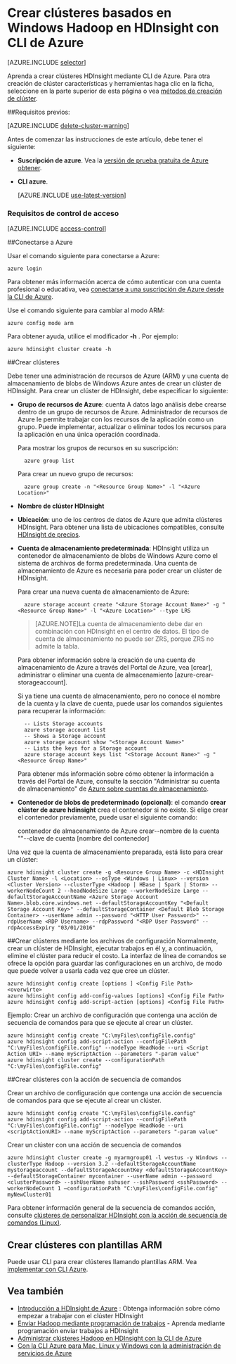<properties
   pageTitle="Crear clústeres basados en Windows Hadoop en HDInsight con CLI de Azure"
    description="Aprenda a crear clústeres para HDInsight de Azure mediante CLI de Azure."
   services="hdinsight"
   documentationCenter=""
   tags="azure-portal"
   authors="mumian"
   manager="jhubbard"
   editor="cgronlun"/>

<tags
   ms.service="hdinsight"
   ms.devlang="na"
   ms.topic="article"
   ms.tgt_pltfrm="na"
   ms.workload="big-data"
   ms.date="09/02/2016"
   ms.author="jgao"/>

# <a name="create-windows-based-hadoop-clusters-in-hdinsight-using-azure-cli"></a>Crear clústeres basados en Windows Hadoop en HDInsight con CLI de Azure

[AZURE.INCLUDE [selector](../../includes/hdinsight-selector-create-clusters.md)]

Aprenda a crear clústeres HDInsight mediante CLI de Azure. Para otra creación de clúster características y herramientas haga clic en la ficha, seleccione en la parte superior de esta página o vea [métodos de creación de clúster](hdinsight-provision-clusters.md#cluster-creation-methods).

##<a name="prerequisites"></a>Requisitos previos:

[AZURE.INCLUDE [delete-cluster-warning](../../includes/hdinsight-delete-cluster-warning.md)]


Antes de comenzar las instrucciones de este artículo, debe tener el siguiente:

- **Suscripción de azure**. Vea la [versión de prueba gratuita de Azure obtener](https://azure.microsoft.com/documentation/videos/get-azure-free-trial-for-testing-hadoop-in-hdinsight/).
- **CLI azure**.

    [AZURE.INCLUDE [use-latest-version](../../includes/hdinsight-use-latest-cli.md)] 

### <a name="access-control-requirements"></a>Requisitos de control de acceso

[AZURE.INCLUDE [access-control](../../includes/hdinsight-access-control-requirements.md)]

##<a name="connect-to-azure"></a>Conectarse a Azure

Usar el comando siguiente para conectarse a Azure:

    azure login

Para obtener más información acerca de cómo autenticar con una cuenta profesional o educativa, vea [conectarse a una suscripción de Azure desde la CLI de Azure](../xplat-cli-connect.md).

Use el comando siguiente para cambiar al modo ARM:

    azure config mode arm

Para obtener ayuda, utilice el modificador **-h** .  Por ejemplo:

    azure hdinsight cluster create -h

##<a name="create-clusters"></a>Crear clústeres

Debe tener una administración de recursos de Azure (ARM) y una cuenta de almacenamiento de blobs de Windows Azure antes de crear un clúster de HDInsight. Para crear un clúster de HDInsight, debe especificar lo siguiente:

- **Grupo de recursos de Azure**: cuenta A datos lago análisis debe crearse dentro de un grupo de recursos de Azure. Administrador de recursos de Azure le permite trabajar con los recursos de la aplicación como un grupo. Puede implementar, actualizar o eliminar todos los recursos para la aplicación en una única operación coordinada.

    Para mostrar los grupos de recursos en su suscripción:

        azure group list

    Para crear un nuevo grupo de recursos:

        azure group create -n "<Resource Group Name>" -l "<Azure Location>"

- **Nombre de clúster HDInsight**

- **Ubicación**: uno de los centros de datos de Azure que admita clústeres HDInsight. Para obtener una lista de ubicaciones compatibles, consulte [HDInsight de precios](https://azure.microsoft.com/pricing/details/hdinsight/).

- **Cuenta de almacenamiento predeterminada**: HDInsight utiliza un contenedor de almacenamiento de blobs de Windows Azure como el sistema de archivos de forma predeterminada. Una cuenta de almacenamiento de Azure es necesaria para poder crear un clúster de HDInsight.

    Para crear una nueva cuenta de almacenamiento de Azure:

        azure storage account create "<Azure Storage Account Name>" -g "<Resource Group Name>" -l "<Azure Location>" --type LRS

    > [AZURE.NOTE]La cuenta de almacenamiento debe dar en combinación con HDInsight en el centro de datos.
    > El tipo de cuenta de almacenamiento no puede ser ZRS, porque ZRS no admite la tabla.

    Para obtener información sobre la creación de una cuenta de almacenamiento de Azure a través del Portal de Azure, vea [crear], administrar o eliminar una cuenta de almacenamiento [azure-crear-storageaccount].

    Si ya tiene una cuenta de almacenamiento, pero no conoce el nombre de la cuenta y la clave de cuenta, puede usar los comandos siguientes para recuperar la información:

        -- Lists Storage accounts
        azure storage account list
        -- Shows a Storage account
        azure storage account show "<Storage Account Name>"
        -- Lists the keys for a Storage account
        azure storage account keys list "<Storage Account Name>" -g "<Resource Group Name>"

    Para obtener más información sobre cómo obtener la información a través del Portal de Azure, consulte la sección "Administrar su cuenta de almacenamiento" de [Azure sobre cuentas de almacenamiento](../storage/storage-create-storage-account#manage-your-storage-account).

- **Contenedor de blobs de predeterminado (opcional)**: el comando **crear clúster de azure hdinsight** crea el contenedor si no existe. Si elige crear el contenedor previamente, puede usar el siguiente comando:

    contenedor de almacenamiento de Azure crear--nombre de la cuenta "<Storage Account Name>"--clave de cuenta <Storage Account Key> [nombre del contenedor]

Una vez que la cuenta de almacenamiento preparada, está listo para crear un clúster:


    azure hdinsight cluster create -g <Resource Group Name> -c <HDInsight Cluster Name> -l <Location> --osType <Windows | Linux> --version <Cluster Version> --clusterType <Hadoop | HBase | Spark | Storm> --workerNodeCount 2 --headNodeSize Large --workerNodeSize Large --defaultStorageAccountName <Azure Storage Account Name>.blob.core.windows.net --defaultStorageAccountKey "<Default Storage Account Key>" --defaultStorageContainer <Default Blob Storage Container> --userName admin --password "<HTTP User Password>" --rdpUserName <RDP Username> --rdpPassword "<RDP User Password" --rdpAccessExpiry "03/01/2016"


##<a name="create-clusters-using-configuration-files"></a>Crear clústeres mediante los archivos de configuración
Normalmente, crear un clúster de HDInsight, ejecutar trabajos en él y, a continuación, elimine el clúster para reducir el costo. La interfaz de línea de comandos se ofrece la opción para guardar las configuraciones en un archivo, de modo que puede volver a usarla cada vez que cree un clúster.  

    azure hdinsight config create [options ] <Config File Path> <overwirte>
    azure hdinsight config add-config-values [options] <Config File Path>
    azure hdinsight config add-script-action [options] <Config File Path>

Ejemplo: Crear un archivo de configuración que contenga una acción de secuencia de comandos para que se ejecute al crear un clúster.

    azure hdinsight config create "C:\myFiles\configFile.config"
    azure hdinsight config add-script-action --configFilePath "C:\myFiles\configFile.config" --nodeType HeadNode --uri <Script Action URI> --name myScriptAction --parameters "-param value"
    azure hdinsight cluster create --configurationPath "C:\myFiles\configFile.config"

##<a name="create-clusters-with-script-action"></a>Crear clústeres con la acción de secuencia de comandos

Crear un archivo de configuración que contenga una acción de secuencia de comandos para que se ejecute al crear un clúster.

    azure hdinsight config create "C:\myFiles\configFile.config"
    azure hdinsight config add-script-action --configFilePath "C:\myFiles\configFile.config" --nodeType HeadNode --uri <scriptActionURI> --name myScriptAction --parameters "-param value"

Crear un clúster con una acción de secuencia de comandos

    azure hdinsight cluster create -g myarmgroup01 -l westus -y Windows --clusterType Hadoop --version 3.2 --defaultStorageAccountName mystorageaccount --defaultStorageAccountKey <defaultStorageAccountKey> --defaultStorageContainer mycontainer --userName admin --password <clusterPassword> --sshUserName sshuser --sshPassword <sshPassword> --workerNodeCount 1 –configurationPath "C:\myFiles\configFile.config" myNewCluster01


Para obtener información general de la secuencia de comandos acción, consulte [clústeres de personalizar HDInsight con la acción de secuencia de comandos (Linux)](hdinsight-hadoop-customize-cluster.md).


## <a name="create-clusters-using-arm-templates"></a>Crear clústeres con plantillas ARM

Puede usar CLI para crear clústeres llamando plantillas ARM. Vea [implementar con CLI Azure](hdinsight-hadoop-create-windows-clusters-arm-templates.md#deploy-with-azure-cli).

## <a name="see-also"></a>Vea también

- [Introducción a HDInsight de Azure](hdinsight-hadoop-linux-tutorial-get-started.md) : Obtenga información sobre cómo empezar a trabajar con el clúster HDInsight
- [Enviar Hadoop mediante programación de trabajos](hdinsight-submit-hadoop-jobs-programmatically.md) - Aprenda mediante programación enviar trabajos a HDInsight
- [Administrar clústeres Hadoop en HDInsight con la CLI de Azure](hdinsight-administer-use-command-line.md)
- [Con la CLI Azure para Mac, Linux y Windows con la administración de servicios de Azure](../virtual-machines-command-line-tools.md)
